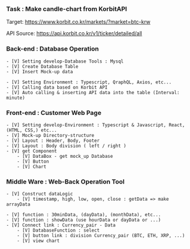 ### Task : Make candle-chart from KorbitAPI

Target:
https://www.korbit.co.kr/markets/?market=btc-krw

API Source:
https://api.korbit.co.kr/v1/ticker/detailed/all


### Back-end : Database Operation

    - [V] Setting develop-Database Tools : Mysql
    - [V] Create Database Table
    - [V] Insert Mock-up data
    
    - [V] Setting Environment : Typescript, QraphQL, Axios, etc...
    - [V] Calling data based on Korbit API
    - [V] Auto calling & inserting API data into the table (Interval: minute)


### Front-end : Customer Web Page
    - [V] Setting develop-Environment : Typescript & Javascript, React, (HTML, CSS,) etc...
    - [V] Mock-up Directory-structure
    - [V] Layout : Header, Body, Footer
    - [V] Layout : Body division ( left / right )
    - [V] get Component
        - [V] DataBox - get mock_up Database
        - [V] Button
        - [V] Chart
    

### Middle Ware : Web-Back Operation Tool
    - [V] Construct dataLogic
        - [V] timestamp, high, low, open, close : getData => make arrayData

    - [V] function : 30minData, (dayData), (monthData), etc...
    - [V] function : showData (use hourData or dayData or ...)
    - [V] Connect link : Currency_pair - Data
        - [V] DatabaseFunction : select
        - [V] button link : division Currency_pair (BTC, ETH, XRP, ...)
        - [V] view chart